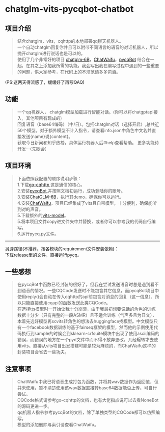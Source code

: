 # chatglm-vits-pycqbot-chatbot

## 项目介绍
  >结合chatglm，vits，cqhttp的本地部署qq聊天机器人。<br>
  一个自动chatglm回复你并且可以附带不同语言的语音的对话机器人，所以抛开chatglm进行说话也是可以的。<br>
  使用了几个非常好的项目 [chatglm-6B](https://github.com/THUDM/ChatGLM-6B)，[ChatWaifu](https://github.com/cjyaddone/ChatWaifu)，[pycqBot](https://github.com/FengLiuFeseliud/pycqBot) 结合在一起，在其之上添加我所需的功能。我会写出我在编写过程中遇到的一些重要的问题，供大家参考，在代码上的不规范请多多包涵。
  
  (PS:这两天得流感了，缓缓好了再写QAQ)
  
## 功能
  >一个qq机器人，
  chatglm模型加载进行智能对话。(你可以将chatgptapi接入，其他项目有现成的)<br>
  回复语音（base64编码）（中/日）。包括chatglm对话（选择开启）,总共近50个模型。对于额外模型不计入指令，请查看info.json中角色中文名并直接发送{name}说{content}。<br>
  获取今日新闻和知乎热榜，具体运行机器人后#help查看帮助。
  更多功能待开发···（先歇会）
  
## 项目环境
  >下面依照我配置的顺序说明步骤：<br>
  1.下载[go-cqhttp](https://github.com/Mrs4s/go-cqhttp),这是通信的核心。<br>
  2.安装[pycqBot](https://github.com/FengLiuFeseliud/pycqBot),并按照文档初运行，成功登陆你的账号。<br>
  3.安装[ChatGLM-6B](https://github.com/THUDM/ChatGLM-6B)，执行其demo，确保你可以运行。<br>
  4.安装[ChatWaifu](https://github.com/cjyaddone/ChatWaifu)，项目已经集成了vits且自带模型，十分便利，确保能听到对的声音。<br>
  5.下载额外的[vits-model](https://huggingface.co/spaces/sayashi/vits-models/tree/main/pretrained_models)。<br>
  5.将本项目文件copy进文件夹中并替换，或者你可以参考我的代码自行编写。<br>
  6.运行pycq.py文件。<br>
  ___
  另辟蹊径(不推荐，按各模块的requirement文件安装依赖)：<br>
  下载release里的文件，直接运行pycq。<br>
  
## 一些感想
  >在pycqBot中函数已经封装的很好了，但我在尝试发送语音时总是遇到看不到语音的情况。一些CQCode发送时不能包含其它信息，而pycqBot项目中使用reply()会自动在传入cqhttp的api前包含对消息的回复（这一信息），所以只能直接使用cqapi的函数发送此类CQCode。<br>
  在选择tts模型时一开始让我十分崩溃，由于我最初想要说话的角色的训练数据十分少（只有完整的一段ASMR）且不适合训练（气声多且为日文），本着先选好模型再sovits转角色的想法去huggingface找模型。中文模型只有一个facebook数据训练的基于fairseq框架的模型，然而他的示例使用代码执行到sample的时候会到sklearn-crfsuite模块中出现了使用ascii编码的错误，而错误的地方在一个pyd文件中而不得不放弃更改。几经辗转才去使用vits。直接从vits项目出发搭建可能是较为麻烦的，而ChatWaifu这样的封装项目会省去一些功夫。

## 注意事项
  >ChatWaifu中我已将语音生成打包为函数，并将其wav数据作为返回值，但并未使用，暂不清楚使用该wav数据直接转base64数据能否上传，可自行尝试。<br>
  CQCode格式请参考go-cqhttp的文档，也有大佬指点说可以去看NoneBot的源码更进一步。<br>
  qq机器人指令参考pycqBot的文档，除了单独类型的CQCode都可以仿照编写。<br>
  模型的添加删除与索引请查看ChatWaifu。
  
  
  

